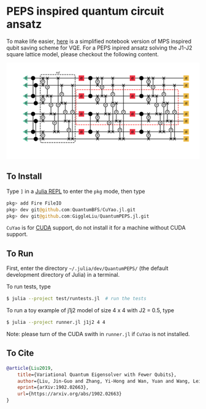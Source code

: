 # PEPS inspired quantum circuit ansatz

To make life easier, [here](https://giggleliu.github.io/TwoQubit-VQE.html) is a simplified notebook version of MPS inspired qubit saving scheme for VQE. For a PEPS inpired ansatz solving the J1-J2 square lattice model, please checkout the following content.

![](docs/images/j1j2chain44.png)

## To Install

Type `]` in a [Julia REPL](https://docs.julialang.org/en/v1/stdlib/REPL/index.html) to enter the `pkg` mode, then type
```julia pkg
pkg> add Fire FileIO
pkg> dev git@github.com:QuantumBFS/CuYao.jl.git
pkg> dev git@github.com:GiggleLiu/QuantumPEPS.jl.git
```
`CuYao` is for [CUDA](https://en.wikipedia.org/wiki/CUDA) support, do not install it for a machine without CUDA support.

## To Run
First, enter the directory `~/.julia/dev/QuantumPEPS/` (the default development directory of Julia) in a terminal.

To run tests, type
```bash
$ julia --project test/runtests.jl  # run the tests
```

To run a toy example of j1j2 model of size 4 x 4 with J2 = 0.5, type
```bash
$ julia --project runner.jl j1j2 4 4
```

Note: please turn of the CUDA swith in `runner.jl` if `CuYao` is not installed.

## To Cite
```bibtex
@article{Liu2019,
    title={Variational Quantum Eigensolver with Fewer Qubits},
    author={Liu, Jin-Guo and Zhang, Yi-Hong and Wan, Yuan and Wang, Lei},
    eprint={arXiv:1902.02663},
    url={https://arxiv.org/abs/1902.02663}
}
```
